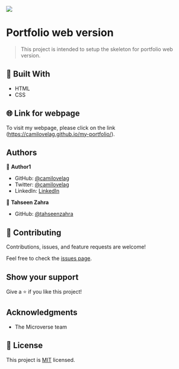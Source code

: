 ![](https://img.shields.io/badge/Microverse-blueviolet)

# Portfolio web version

> This project is intended to setup the skeleton for portfolio web version.


## 🧰 Built With

- HTML
- CSS

## 🌐 Link for webpage

To visit my webpage, please click on the link (https://camilovelag.github.io/my-portfolio/).


## Authors

👤 **Author1**

- GitHub: [@camilovelag](https://github.com/camilovelag)
- Twitter: [@camilovelag](https://twitter.com/camilovelag)
- LinkedIn: [LinkedIn](https://linkedin.com/in/camilovelag)

👤 **Tahseen Zahra**

- GitHub: [@tahseenzahra](https://github.com/tahseenzahra)

## 🤝 Contributing

Contributions, issues, and feature requests are welcome!

Feel free to check the [issues page](../../issues/).

## Show your support

Give a ⭐️ if you like this project!

## Acknowledgments

- The Microverse team

## 📝 License

This project is [MIT](./MIT.md) licensed.